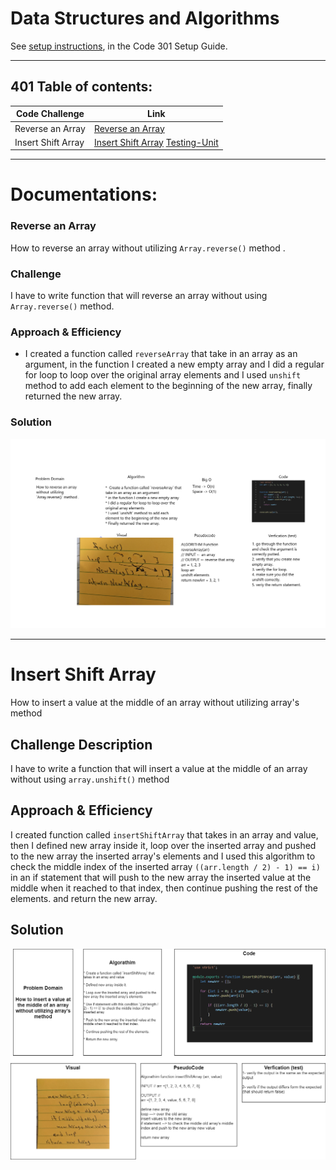 # Data Structures and Algorithms

See [setup instructions](https://codefellows.github.io/setup-guide/code-301/3-code-challenges), in the Code 301 Setup Guide.

----------------------------------------------------------------------------------

## 401 Table of contents:


|Code Challenge | Link |
|---------------|------|
|Reverse an Array| [Reverse an Array](javascript/code-challenges/arrayReverse/array-reverse.js) |
|Insert Shift Array| [Insert Shift Array](javascript/code-challenges/arrayShift/array-shift.js)   [Testing-Unit](code-challenges/array-shift-02.test.js)|

------------------------------------------------------------

# Documentations: 


### Reverse an Array
How to reverse an array without utilizing `Array.reverse()` method .


### Challenge
I have to write function that will reverse an array without using `Array.reverse()` method.

### Approach & Efficiency
- I created a function called `reverseArray` that take in an array as an argument, in the function I created a new empty array and I did a regular for loop to loop over the original array elements and I used `unshift` method to add each element to the beginning of the new array, finally returned the new array.


### Solution
![Challenge01](./assets/array-reverse.png)


-------------------------------------------------------------

# Insert Shift Array
How to insert a value at the middle of an array without utilizing array's method

## Challenge Description
I have to write a function that will insert a value at the middle of an array without using `array.unshift()` method

## Approach & Efficiency
I created function called `insertShiftArray` that takes in an array and value, then I defined new array inside it, loop over the inserted array and pushed to the new array the inserted array's elements and I used this algorithm to check the middle index of the inserted array `((arr.length / 2) - 1) == i)` in an if statement that will push to the new array the inserted value at the middle when it reached to that index, then continue pushing the rest of the elements. and return the new array.


## Solution
![Challenge02](./assets/array-shift.png)
